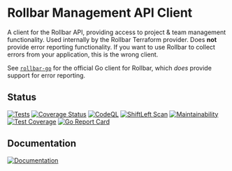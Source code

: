 Rollbar Management API Client
=============================

A client for the Rollbar API, providing access to project & team management
functionality. Used internally by the Rollbar Terraform provider.  Does **not**
provide error reporting functionality. If you want to use Rollbar to collect
errors from your application, this is the wrong client.

See [`rollbar-go`](https://github.com/rollbar/rollbar-go) for the official Go
client for Rollbar, which *does* provide support for error reporting.


Status
------

[![Tests](https://github.com/jmcvetta/rollbar-api-client/workflows/Tests/badge.svg)](https://github.com/jmcvetta/rollbar-api-client/actions)
[![Coverage Status](https://coveralls.io/repos/github/jmcvetta/rollbar-api-client/badge.svg)](https://coveralls.io/github/rollbar/terraform-provider-rollbar)
[![CodeQL](https://github.com/jmcvetta/rollbar-api-client/workflows/CodeQL/badge.svg)](https://github.com/jmcvetta/rollbar-api-client/actions?query=workflow%3ACodeQL)
[![ShiftLeft Scan](https://github.com/jmcvetta/rollbar-api-client/workflows/ShiftLeft%20Scan/badge.svg)](https://github.com/jmcvetta/rollbar-api-client/actions?query=workflow%3A%22ShiftLeft+Scan%22)
[![Maintainability](https://api.codeclimate.com/v1/badges/c5097d1a11f6f2310089/maintainability)](https://codeclimate.com/github.com/jmcvetta/rollbar-api-client/maintainability)
[![Test Coverage](https://api.codeclimate.com/v1/badges/c5097d1a11f6f2310089/test_coverage)](https://codeclimate.com/github/jmcvetta/rollbar-api-client/test_coverage)
[![Go Report Card](https://goreportcard.com/badge/github.com/jmcvetta/rollbar-api-client)](https://goreportcard.com/report/github.com/jmcvetta/rollbar-api-client)


Documentation
-------------

[![Documentation](https://godoc.org/github.com/jmcvetta/rollbar-api-client?status.svg)](http://godoc.org/github.com/jmcvetta/rollbar-api-client)
